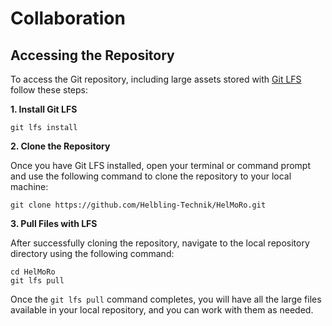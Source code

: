 # Collaboration
## Accessing the Repository

To access the Git repository, including large assets stored with [Git LFS](https://git-lfs.com/) follow these steps:

**1. Install Git LFS**

```
git lfs install
```

**2. Clone the Repository**


Once you have Git LFS installed, open your terminal or command prompt and use the following command to clone the repository to your local machine:

```
git clone https://github.com/Helbling-Technik/HelMoRo.git
```

**3. Pull Files with LFS**


After successfully cloning the repository, navigate to the local repository directory using the following command:

```
cd HelMoRo
git lfs pull
```


Once the `git lfs pull` command completes, you will have all the large files available in your local repository, and you can work with them as needed.
